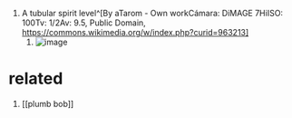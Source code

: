 1. A tubular spirit level^[By aTarom - Own workCámara: DiMAGE 7HiISO: 100Tv: 1/2Av: 9.5, Public Domain, https://commons.wikimedia.org/w/index.php?curid=963213]
	1. ![image](https://upload.wikimedia.org/wikipedia/commons/thumb/b/ba/DetalleNivelDeBurbuja.jpg/640px-DetalleNivelDeBurbuja.jpg)
# related
1. [[plumb bob]]
